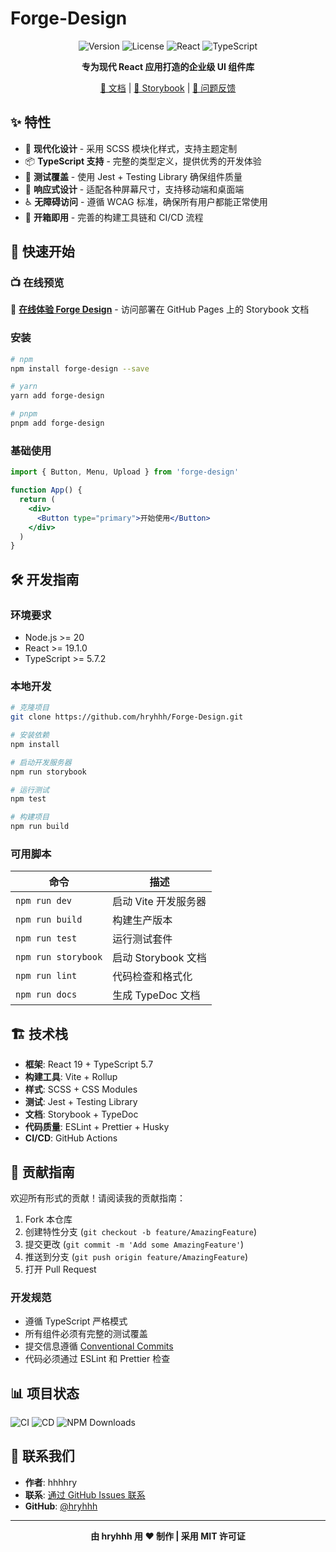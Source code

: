 # Forge-Design

<div align="center">


![Version](https://img.shields.io/badge/version-1.0.7-blue)
![License](https://img.shields.io/badge/license-MIT-green)
![React](https://img.shields.io/badge/react-^19.1.0-61dafb)
![TypeScript](https://img.shields.io/badge/typescript-~5.7.2-3178c6)

**专为现代 React 应用打造的企业级 UI 组件库**

[📖 文档](https://hryhhh.github.io/Forge-Design) | [🎨 Storybook](https://hryhhh.github.io/Forge-Design) | [🐛 问题反馈](https://github.com/hryhhh/Forge-Design/issues)

</div>

## ✨ 特性

- 🎯 **现代化设计** - 采用 SCSS 模块化样式，支持主题定制
- 📦 **TypeScript 支持** - 完整的类型定义，提供优秀的开发体验
- 🧪 **测试覆盖** - 使用 Jest + Testing Library 确保组件质量
- 📱 **响应式设计** - 适配各种屏幕尺寸，支持移动端和桌面端
- ♿ **无障碍访问** - 遵循 WCAG 标准，确保所有用户都能正常使用
- 🔧 **开箱即用** - 完善的构建工具链和 CI/CD 流程

## 🚀 快速开始

### 📺 在线预览

🌟 **[在线体验 Forge Design](https://hryhhh.github.io/Forge-Design/)** - 访问部署在 GitHub Pages 上的 Storybook 文档


### 安装

```bash
# npm
npm install forge-design --save

# yarn
yarn add forge-design

# pnpm
pnpm add forge-design
```

### 基础使用

```jsx
import { Button, Menu, Upload } from 'forge-design'

function App() {
  return (
    <div>
      <Button type="primary">开始使用</Button>
    </div>
  )
}
```

## 🛠️ 开发指南

### 环境要求

- Node.js >= 20
- React >= 19.1.0
- TypeScript >= 5.7.2

### 本地开发

```bash
# 克隆项目
git clone https://github.com/hryhhh/Forge-Design.git

# 安装依赖
npm install

# 启动开发服务器
npm run storybook

# 运行测试
npm test

# 构建项目
npm run build
```

### 可用脚本

| 命令                | 描述                 |
| ------------------- | -------------------- |
| `npm run dev`       | 启动 Vite 开发服务器 |
| `npm run build`     | 构建生产版本         |
| `npm run test`      | 运行测试套件         |
| `npm run storybook` | 启动 Storybook 文档  |
| `npm run lint`      | 代码检查和格式化     |
| `npm run docs`      | 生成 TypeDoc 文档    |

## 🏗️ 技术栈

- **框架**: React 19 + TypeScript 5.7
- **构建工具**: Vite + Rollup
- **样式**: SCSS + CSS Modules
- **测试**: Jest + Testing Library
- **文档**: Storybook + TypeDoc
- **代码质量**: ESLint + Prettier + Husky
- **CI/CD**: GitHub Actions

## 🤝 贡献指南

欢迎所有形式的贡献！请阅读我的贡献指南：

1. Fork 本仓库
2. 创建特性分支 (`git checkout -b feature/AmazingFeature`)
3. 提交更改 (`git commit -m 'Add some AmazingFeature'`)
4. 推送到分支 (`git push origin feature/AmazingFeature`)
5. 打开 Pull Request

### 开发规范

- 遵循 TypeScript 严格模式
- 所有组件必须有完整的测试覆盖
- 提交信息遵循 [Conventional Commits](https://conventionalcommits.org/)
- 代码必须通过 ESLint 和 Prettier 检查

## 📊 项目状态

![CI](https://github.com/hryhhh/Forge-Design/workflows/CI/badge.svg)
![CD](https://github.com/hryhhh/Forge-Design/workflows/CD/badge.svg)
![NPM Downloads](https://img.shields.io/npm/dm/forge-design)


## 📧 联系我们

- **作者**: hhhhry
- **联系**: [通过 GitHub Issues 联系](https://github.com/hryhhh/Forge-Design/issues)
- **GitHub**: [@hryhhh](https://github.com/hryhhh)

---

<div align="center">


**由  hryhhh 用 ❤️ 制作 | 采用 MIT 许可证**

</div>

